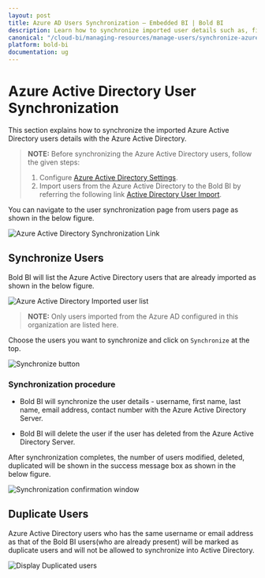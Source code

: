```yaml
---
layout: post
title: Azure AD Users Synchronization – Embedded BI | Bold BI
description: Learn how to synchronize imported user details such as, first name, last name, email address, and contact number from Azure Active Directory in Bold BI Embedded.
canonical: "/cloud-bi/managing-resources/manage-users/synchronize-azure-active-directory-users/"
platform: bold-bi
documentation: ug
---
```


# Azure Active Directory User Synchronization

This section explains how to synchronize the imported Azure Active Directory users details with the Azure Active Directory.

> **NOTE:**  Before synchronizing the Azure Active Directory users, follow the given steps:
> 1. Configure [Azure Active Directory Settings](/embedded-bi/site-administration/azure-active-directory/).
> 2. Import users from the Azure Active Directory to the Bold BI by referring the following link [Active Directory User Import](/embedded-bi/managing-resources/manage-users/import-azure-active-directory-users/).

You can navigate to the user synchronization page from users page as shown in the below figure.

![Azure Active Directory Synchronization Link](/bold-bi-docs/static/assets/embedded/managing-resources/manage-users/images/azure-user-synchronisation-navigation-button.png#width=65%)

## Synchronize Users

Bold BI will list the Azure Active Directory users that are already imported as shown in the below figure.

![Azure Active Directory Imported user list](/bold-bi-docs/static/assets/embedded/managing-resources/manage-users/images/imported-azure-user-list.png)

> **NOTE:**  Only users imported from the Azure AD configured in this organization are listed here.

Choose the users you want to synchronize and click on `Synchronize` at the top.

![Synchronize button](/bold-bi-docs/static/assets/embedded/managing-resources/manage-users/images/Azure-Synchronize-button.png)

### Synchronization procedure

* Bold BI will synchronize the user details - username, first name, last name, email address, contact number with the Azure Active Directory Server.

* Bold BI will delete the user if the user has deleted from the Azure Active Directory Server. 

After synchronization completes, the number of users modified, deleted, duplicated will be shown in the success message box as shown in the below figure.

![Synchronization confirmation window](/bold-bi-docs/static/assets/embedded/managing-resources/manage-users/images/Azure-Synchronization-Confirmation-window.png#width=60%)

## Duplicate Users

Azure Active Directory users who has the same username or email address as that of the Bold BI users(who are already present) will be marked as duplicate users and will not be allowed to synchronize into Active Directory.

![Display Duplicated users](/bold-bi-docs/static/assets/embedded/managing-resources/manage-users/images/display-azure-duplicate-message.png#width=50%)